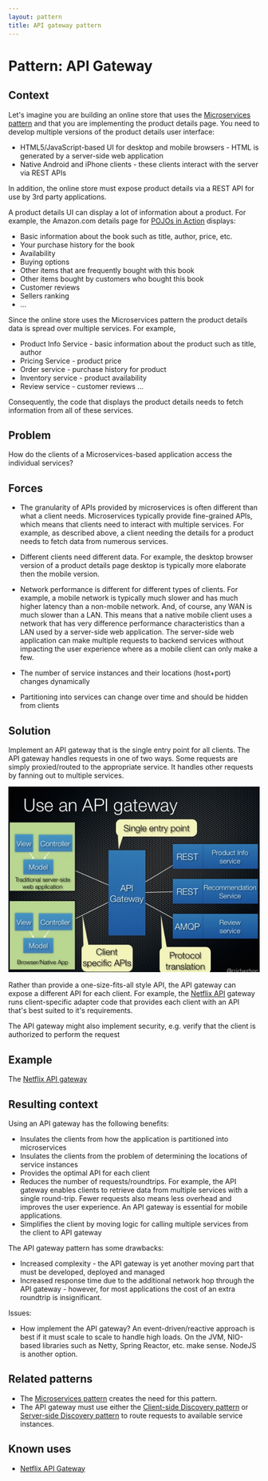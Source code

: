 ```yaml
---
layout: pattern
title: API gateway pattern
---
```

# Pattern: API Gateway

## Context

Let's imagine you are building an online store that uses the [Microservices pattern](microservices.html) and that you are implementing the product details page.
You need to develop multiple versions of the product details user interface:

* HTML5/JavaScript-based UI for desktop and mobile browsers - HTML is generated by a server-side web application
* Native Android and iPhone clients - these clients interact with the server via REST APIs

In addition, the online store must expose product details via a REST API for use by 3rd party applications.

A product details UI can display a lot of information about a product.
For example, the Amazon.com details page for [POJOs in Action](http://www.amazon.com/POJOs-Action-Developing-Applications-Lightweight/dp/1932394583) displays:

* Basic information about the book such as title, author, price, etc.
* Your purchase history for the book
* Availability
* Buying options
* Other items that are frequently bought with this book
* Other items bought by customers who bought this book
* Customer reviews
* Sellers ranking
* ...

Since the online store uses the Microservices pattern the product details data is spread over multiple services. For example,

* Product Info Service - basic information about the product such as title, author
* Pricing Service - product price
* Order service - purchase history for product
* Inventory service - product availability
* Review service - customer reviews
...

Consequently, the code that displays the product details needs to fetch information from all of these services.

## Problem

How do the clients of a Microservices-based application access the individual services?

## Forces

* The granularity of APIs provided by microservices is often different than what a client needs. Microservices typically provide fine-grained APIs, which means that clients need to interact with multiple services. For example, as described above, a client needing the details for a product needs to fetch data from numerous services.

* Different clients need different data. For example, the desktop browser version of a product details page  desktop is typically more elaborate then the mobile version.

* Network performance is different for different types of clients. For example, a mobile network is typically much slower and has much higher latency than a non-mobile network. And, of course, any WAN is much slower than a LAN.
This means that a native mobile client uses a network that has very difference performance characteristics than a LAN used by a server-side web application. The server-side web application can make multiple requests to backend services without impacting the user experience where as a mobile client can only make a few.

* The number of service instances and their locations (host+port) changes dynamically

* Partitioning into services can change over time and should be hidden from clients

## Solution

Implement an API gateway that is the single entry point for all clients.
The API gateway handles requests in one of two ways.
Some requests are simply proxied/routed to the appropriate service.
It handles other requests by fanning out to multiple services.

<img class="img-responsive" src="/i/apigateway.jpg"></img>


Rather than provide a one-size-fits-all style API, the API gateway can expose a different API for each client. For example, the [Netflix API](http://techblog.netflix.com/2012/07/embracing-differences-inside-netflix.html) gateway runs client-specific adapter code that provides each client with an API that's best suited to it's requirements.

The API gateway might also implement security, e.g. verify that the client is authorized to perform the request

## Example

The [Netflix API gateway](http://techblog.netflix.com/2013/01/optimizing-netflix-api.html)

## Resulting context

Using an API gateway has the following benefits:

* Insulates the clients from how the application is partitioned into microservices
* Insulates the clients from the problem of determining the locations of service instances
* Provides the optimal API for each client
* Reduces the number of requests/roundtrips. For example, the API gateway enables clients to retrieve data from multiple services with a single round-trip. Fewer requests also means less overhead and improves the user experience. An API gateway is essential for mobile applications.
* Simplifies the client by moving logic for calling multiple services from the client to API gateway


The API gateway pattern has some drawbacks:

* Increased complexity - the API gateway is yet another moving part that must be developed, deployed and managed
* Increased response time due to the additional network hop through the API gateway - however, for most applications the cost of an extra roundtrip is insignificant.

Issues:

* How implement the API gateway? An event-driven/reactive approach is best if it must scale to scale to handle high loads. On the JVM, NIO-based libraries such as Netty, Spring Reactor, etc. make sense. NodeJS is another option.


## Related patterns

* The [Microservices pattern](microservices.html) creates the need for this pattern.
* The API gateway must use either the [Client-side Discovery pattern](client-side-discovery.html) or [Server-side Discovery pattern](server-side-discovery.html) to route requests to available service instances.

## Known uses

* [Netflix API Gateway](http://techblog.netflix.com/2012/07/embracing-differences-inside-netflix.html)
